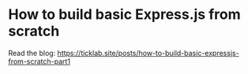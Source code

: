 # How to build basic Express.js from scratch

Read the blog: https://ticklab.site/posts/how-to-build-basic-expressjs-from-scratch-part1
